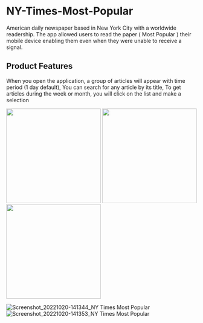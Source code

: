 # NY-Times-Most-Popular
American daily newspaper based in New York City with a worldwide readership. The app allowed users to read the paper ( Most Popular ) their mobile device enabling them even when they were unable to receive a signal.

## Product Features
When you open the application, a group of articles will appear with time period (1 day default), You can search for any article by its title, To get articles during the week or month, you will click on the list and make a selection

<p float="left">
  <img src="https://user-images.githubusercontent.com/35526918/196950705-ce348435-fead-4b2a-9407-cebae48c2ca5.jpg" width=250>
  <img src="https://user-images.githubusercontent.com/35526918/196950760-2c76402b-bac6-4ad6-82c0-b16ae28a38b1.jpg" width=250>
  <img src="https://user-images.githubusercontent.com/35526918/172154738-90d8ccd8-de3a-4be9-a7e2-99c4ee504b44.jpg" width=250>
</p>

![Screenshot_20221020-141344_NY Times Most Popular](https://user-images.githubusercontent.com/35526918/196950705-ce348435-fead-4b2a-9407-cebae48c2ca5.jpg)
![Screenshot_20221020-141353_NY Times Most Popular](https://user-images.githubusercontent.com/35526918/196950760-2c76402b-bac6-4ad6-82c0-b16ae28a38b1.jpg)
